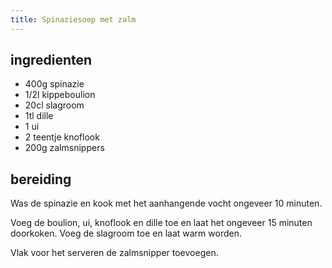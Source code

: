 ```yaml
---
title: Spinaziesoep met zalm
---
```


##  ingredienten 
* 400g spinazie
* 1/2l kippeboulion
* 20cl slagroom
* 1tl dille
* 1 ui
* 2 teentje knoflook
* 200g zalmsnippers

##  bereiding 
Was de spinazie en kook met het aanhangende vocht ongeveer 10 minuten.

Voeg de boulion, ui, knoflook en dille toe en laat het ongeveer 15 minuten doorkoken. Voeg de slagroom toe en laat warm worden.

Vlak voor het serveren de zalmsnipper toevoegen.

